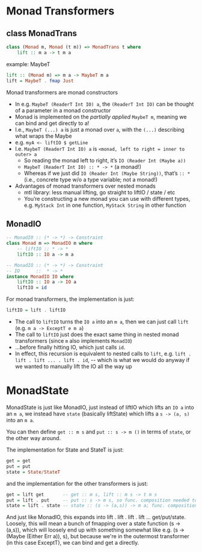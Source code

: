 # Monad Transformers

## class MonadTrans

```haskell
class (Monad m, Monad (t m)) => MonadTrans t where
    lift :: m a -> t m a
```

example: MaybeT
```haskell
lift :: (Monad m) => m a -> MaybeT m a
lift = MaybeT . fmap Just
```

Monad transformers are monad constructors
- In e.g. `MaybeT (ReaderT Int IO) a`, the `(ReaderT Int IO)` can be thought of a parameter in a monad constructor
- Monad is implemented on the *partially applied* `MaybeT m`, meaning we can bind and get directly to a!
- I.e., `MaybeT (...) a` is just a monad over `a`, with the `(...)` describing what wraps the Maybe
- e.g. `myA <- liftIO $ getLine`
- I.e.  `MaybeT (ReaderT Int IO) a` is `<monad, left to right = inner to outer> a`
    - So reading the monad left to right, it’s `IO (Reader Int (Maybe a))`
    - `MaybeT (ReaderT Int IO) :: * -> *`  (a monad!)
    - Whereas if we just did `IO (Reader Int (Maybe String))`, that’s `:: *` (i.e., concrete type w/o a type variable; not a monad!)
- Advantages of monad transformers over nested monads
    - mtl library: less manual lifting, go straight to liftIO / state / etc
    - You’re constructing a new monad you can use with different types, e.g. `MyStack Int` in one function, `MyStack String` in other function

## MonadIO

```haskell
-- MonadIO :: (* -> *) -> Constraint
class Monad m => MonadIO m where
    -- liftIO :: * -> *
    liftIO :: IO a -> m a

-- MonadIO :: (* -> *) -> Constraint
-- IO      ::  * -> *
instance MonadIO IO where
    liftIO :: IO a -> IO a
    liftIO = id
```

For monad transformers, the implementation is just:

```haskell
liftIO = lift . liftIO
```

* The call to `liftIO` turns the `IO a` into an `m a`, then we can just call `lift` (e.g. `m a -> ExceptT e m a`)
* The call to `liftIO` just does the exact same thing in nested monad transformers (since `m` also implements `MonadIO`)
* ...before finally hitting IO, which just calls `id`.
* In effect, this recursion is
equivalent to nested calls to `lift`, e.g. `lift . lift . lift ... . lift . id`,
-- which is what we would do anyway if we wanted to manually lift the IO all the way up

# MonadState

MonadState is just like MonadIO, just instead of liftIO which lifts an `IO a` into an `m a`, we instead have `state` (basically liftState) which lifts a `s -> (a, s)` into an `m a`.

You can then define `get :: m s` and `put :: s -> m ()` in terms of `state`, or the other way around.

The implementation for State and StateT is just:
```haskell
get = get
put = put
state = State/StateT
```

and the implementation for the other transformers is just:
```haskell
get = lift get       -- get :: m s, lift :: m s -> t m s
put = lift . put     -- put :: s -> m s, so func. composition needed to apply the s
state = lift . state -- state :: (s -> (a,s)) -> m a; func. composition applies the function parameter leaving m a
```

And just like MonadIO, this expands into lift . lift . lift . lift ... get/put/state. Loosely, this will mean a bunch of fmapping over a state function (s -> (a,s)), which will loosely end up with something somewhat like e.g. (s -> (Maybe (Either Err a)), s), but because we're in the outermost transformer (in this case ExceptT), we can bind and get a directly.